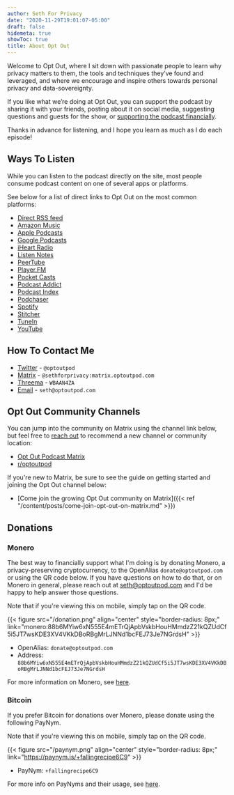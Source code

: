 ```yaml
---
author: Seth For Privacy
date: "2020-11-29T19:01:07-05:00"
draft: false
hidemeta: true
showToc: true
title: About Opt Out
---
```


Welcome to Opt Out, where I sit down with passionate people to learn why privacy matters to them, the tools and techniques they’ve found and leveraged, and where we encourage and inspire others towards personal privacy and data-sovereignty.

If you like what we’re doing at Opt Out, you can support the podcast by sharing it with your friends, posting about it on social media, suggesting questions and guests for the show, or [supporting the podcast financially](#donations).

Thanks in advance for listening, and I hope you learn as much as I do each episode!

## Ways To Listen

While you can listen to the podcast directly on the site, most people consume podcast content on one of several apps or platforms.

See below for a list of direct links to Opt Out on the most common platforms:

- [Direct RSS feed](https://feeds.buzzsprout.com/1790481.rss)
- [Amazon Music](https://music.amazon.com/podcasts/627c4e78-24f9-46cf-abaa-50e3e2386d47/opt-out)
- [Apple Podcasts](https://podcasts.apple.com/us/podcast/opt-out/id1572450110)
- [Google Podcasts](https://podcasts.google.com/feed/aHR0cHM6Ly9mZWVkcy5idXp6c3Byb3V0LmNvbS8xNzkwNDgxLnJzcw==)
- [iHeart Radio](https://www.iheart.com/podcast/269-opt-out-83234356/)
- [Listen Notes](https://www.listennotes.com/podcasts/opt-out-seth-for-privacy-rK8OwF7oYyz/)
- [PeerTube](https://videos.optoutpod.com/videos/local)
- [Player.FM](https://player.fm/series/opt-out)
- [Pocket Casts](https://pca.st/3iu4ight)
- [Podcast Addict](https://podcastaddict.com/podcast/3367216)
- [Podcast Index](https://podcastindex.org/podcast/3920142)
- [Podchaser](https://www.podchaser.com/podcasts/opt-out-1906115)
- [Spotify](https://open.spotify.com/show/59fX0wRUKhWGK9IAKt7bQM)
- [Stitcher](https://www.stitcher.com/show/opt-out-2)
- [TuneIn](https://tunein.com/podcasts/Technology-Podcasts/Opt-Out-p1448055/)
- [YouTube](https://www.youtube.com/c/OptOutPodcast)

## How To Contact Me  

- [Twitter](https://twitter.com/optoutpod) - `@optoutpod`  
- [Matrix](https://matrix.to/#/@sethforprivacy:matrix.optoutpod.com) - `@sethforprivacy:matrix.optoutpod.com`  
- [Threema](https://threema.id/WBAAN4ZA) - `WBAAN4ZA`  
- [Email](mailto:seth@optoutpod.com) - `seth@optoutpod.com`

## Opt Out Community Channels

You can jump into the community on Matrix using the channel link below, but feel free to [reach out](#how-to-contact-me) to recommend a new channel or community location:

- [Opt Out Podcast Matrix](https://matrix.to/#/#optout-general:matrix.optoutpod.com)
- [r/optoutpod](https://reddit.com/r/optoutpod)

If you're new to Matrix, be sure to see the guide on getting started and joining the Opt Out channel below:

- [Come join the growing Opt Out community on Matrix]({{< ref "/content/posts/come-join-opt-out-on-matrix.md" >}})

## Donations

### Monero

The best way to financially support what I'm doing is by donating Monero, a privacy-preserving cryptocurrency, to the OpenAlias `donate@optoutpod.com` or using the QR code below. If you have questions on how to do that, or on Monero in general, please reach out at [seth@optoutpod.com](mailto:seth@optoutpod.com) and I'd be happy to help answer those questions.

Note that if you're viewing this on mobile, simply tap on the QR code.

{{< figure src="/donation.png" align="center" style="border-radius: 8px;" link="monero:88b6MYiw6xN555E4mETrQjApbVskbHouHMmdzZ21kQZUdCf5i5JT7wsKDE3XV4VKkDBoRBgMrLJNNd1bcFEJ73Je7NGrdsH" >}}

- OpenAlias: `donate@optoutpod.com`
- Address: `88b6MYiw6xN555E4mETrQjApbVskbHouHMmdzZ21kQZUdCf5i5JT7wsKDE3XV4VKkDBoRBgMrLJNNd1bcFEJ73Je7NGrdsH`

For more information on Monero, see [here](https://www.getmonero.org/).

### Bitcoin
If you prefer Bitcoin for donations over Monero, please donate using the following PayNym.

Note that if you're viewing this on mobile, simply tap on the QR code.

{{< figure src="/paynym.png" align="center" style="border-radius: 8px;" link="https://paynym.is/+fallingrecipe6C9" >}}

- PayNym: `+fallingrecipe6C9`

For more info on PayNyms and their usage, see [here](https://samouraiwallet.com/paynym).
